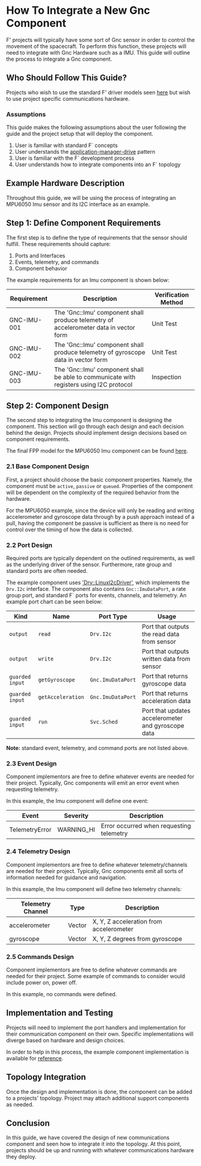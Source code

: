 # How To Integrate a New Gnc Component

F' projects will typically have some sort of Gnc sensor in order to control the movement of the spacecraft. To perform
this function, these projects will need to integrate with Gnc Hardware such as a IMU. This guide will outline
the process to integrate a Gnc component. 

## Who Should Follow This Guide? 

Projects who wish to use the standard F' driver models seen [here](https://github.com/nasa/fprime/tree/0ae2321bb552174ce607075b1283029d6d75a6d6/Drv) but wish to use project specific communications hardware.

### Assumptions

This guide makes the following assumptions about the user following the guide and the project setup that will deploy the
component.

1. User is familiar with standard F´ concepts
2. User understands the [application-manager-drive](https://nasa.github.io/fprime/UsersGuide/best/app-man-drv.html) pattern
3. User is familiar with the F´ development process
4. User understands how to integrate components into an F´ topology

## Example Hardware Description 

Throughout this guide, we will be using the process of integrating an MPU6050 Imu sensor and its I2C interface as an example. 

## Step 1: Define Component Requirements

The first step is to define the type of requirements that the sensor should fulfill. These requirements should 
capture: 

1. Ports and Interfaces
2. Events, telemetry, and commands
3. Component behavior

The example requirements for an Imu component is shown below: 

| Requirement | Description                                                                             | Verification Method |
|-------------|-----------------------------------------------------------------------------------------|---------------------|
| GNC-IMU-001 | The 'Gnc::Imu' component shall produce telemetry of accelerometer data in vector form   | Unit Test           |
| GNC-IMU-002 | The 'Gnc::Imu' component shall produce telemetry of gyroscope data in vector form       | Unit Test           |
| GNC-IMU-003 | The 'Gnc::Imu' component shall be able to communicate with registers using I2C protocol | Inspection          |


## Step 2: Component Design 

The second step to integrating the Imu component is designing the component. This section will go through each design 
and each decision behind the design. Projects should implement design decisions based on component requirements. 

The final FPP model for the MPU6050 Imu component can be found [here](https://github.com/fprime-community/fprime-system-reference/blob/pelmini-branch/SystemReference/Gnc/Imu/Imu.fpp).

### 2.1 Base Component Design 

First, a project should choose the basic component properties. Namely, the component must be `active`, `passive` or
`queued`. Properties of the component will be dependent on the complexity of the required behavior from the hardware. 

For the MPU6050 example, since the device will only be reading and writing accelerometer and gyroscope data through 
by a push approach instead of a pull, having the component be passive is sufficient as there is no need for control 
over the timing of how the data is collected. 

### 2.2 Port Design 

Required ports are typically dependent on the outlined requirements, as well as the underlying driver of the sensor. 
Furthermore, rate group and standard ports are often needed. 

The example component uses ['Drv::LinuxI2cDriver'](https://github.com/nasa/fprime/tree/master/Drv/LinuxI2cDriver),
which implements the `Drv.I2c` interface. The component also contains `Gnc::ImuDataPort`, a rate group port, 
and standard F´ ports for events, channels, and telemetry. An example port chart can be seen below: 

| Kind            | Name              | Port Type         | Usage                                              |
|-----------------|-------------------|-------------------|----------------------------------------------------|
| `output`        | `read`            | `Drv.I2c`         | Port that outputs the read data from sensor        |
| `output`        | `write`           | `Drv.I2c`         | Port that outputs written data from sensor         |
| `guarded input` | `getGyroscope`    | `Gnc.ImuDataPort` | Port that returns gyroscope data                   |
| `guarded input` | `getAcceleration` | `Gnc.ImuDataPort` | Port that returns acceleration data                |
| `guarded input` | `run`             | `Svc.Sched`       | Port that updates accelerometer and gyroscope data |
**Note:** standard event, telemetry, and command ports are not listed above.

### 2.3 Event Design 

Component implementors are free to define whatever events are needed for their project. Typically, Gnc components will 
emit an error event when requesting telemetry. 

In this example, the Imu component will define one event:

| Event          | Severity   | Description                              |
|----------------|------------|------------------------------------------|
| TelemetryError | WARNING_HI | Error occurred when requesting telemetry |

### 2.4 Telemetry Design

Component implementors are free to define whatever telemetry/channels are needed for their project. Typically, Gnc
components emit all sorts of information needed for guidance and navigation.

In this example, the Imu component will define two telemetry channels:

| Telemetry Channel | Type   | Description                             |
|-------------------|--------|-----------------------------------------|
| accelerometer     | Vector | X, Y, Z acceleration from accelerometer |
| gyroscope         | Vector | X, Y, Z degrees from gyroscope          |

### 2.5 Commands Design

Component implementors are free to define whatever commands are needed for their project. Some example of commands to consider 
would include power on, power off. 

In this example, no commands were defined. 

## Implementation and Testing

Projects will need to implement the port handlers and implementation for their communication component on their own.
Specific implementations will diverge based on hardware and design choices.

In order to help in this process, the example component implementation is available for [reference](https://github.com/fprime-community/fprime-system-reference/blob/pelmini-branch/SystemReference/Gnc/Imu/Imu.cpp).

## Topology Integration

Once the design and implementation is done, the component can be added to a projects' topology. 
Project may attach additional support components as needed.

## Conclusion

In this guide, we have covered the design of new communications component and seen how to integrate it into the
topology. At this point, projects should be up and running with whatever communications hardware they deploy.
